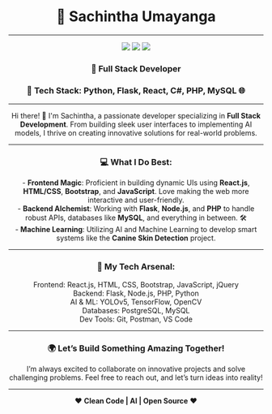 <h1 align="center">👾 Sachintha Umayanga</h1>

---
<p align="center">
<a href="https://www.linkedin.com/in/sachintha-umayanga-5b586617a"><img src="https://img.shields.io/badge/LinkedIn-0077B5?logo=linkedin&logoColor=white"/></a>
<a href="https://github.com/SachinthaUmayanga"><img src="https://img.shields.io/badge/GitHub-100000?logo=github&logoColor=white"/></a>
<a href="https://www.instagram.com/umayanga.sachintha"><img src="https://img.shields.io/badge/Instagram-E4405F?logo=instagram&logoColor=white"/></a>
</p>

<h3 align="center">🧠 Full Stack Developer</h3>

<h3 align="center">🚀 Tech Stack: Python, Flask, React, C#, PHP, MySQL 🌐</h3>

---

<p align="center">
Hi there! 👋  
I'm Sachintha, a passionate developer specializing in <strong>Full Stack Development</strong>. From building sleek user interfaces to implementing AI models, I thrive on creating innovative solutions for real-world problems.
</p>

---

<h3 align="center">💻 What I Do Best:</h3>

<p align="center">
- <strong>Frontend Magic</strong>: Proficient in building dynamic UIs using <strong>React.js</strong>, <strong>HTML/CSS</strong>, <strong>Bootstrap</strong>, and <strong>JavaScript</strong>. Love making the web more interactive and user-friendly.<br>
- <strong>Backend Alchemist</strong>: Working with <strong>Flask</strong>, <strong>Node.js</strong>, and <strong>PHP</strong> to handle robust APIs, databases like <strong>MySQL</strong>, and everything in between. 🛠️<br>
- <strong>Machine Learning</strong>: Utilizing AI and Machine Learning to develop smart systems like the <strong>Canine Skin Detection</strong> project.
</p>

---

<h3 align="center">🔧 My Tech Arsenal:</h3>

<p align="center">
Frontend: React.js, HTML, CSS, Bootstrap, JavaScript, jQuery<br>
Backend: Flask, Node.js, PHP, Python<br>
AI & ML: YOLOv5, TensorFlow, OpenCV<br>
Databases: PostgreSQL, MySQL<br>
Dev Tools: Git, Postman, VS Code<br>
</p>

---

<h3 align="center">🌍 Let’s Build Something Amazing Together!</h3>

<p align="center">
I’m always excited to collaborate on innovative projects and solve challenging problems. Feel free to reach out, and let’s turn ideas into reality!
</p>

---

<p align="center">❤ <strong>Clean Code | AI | Open Source</strong> ❤</p>
